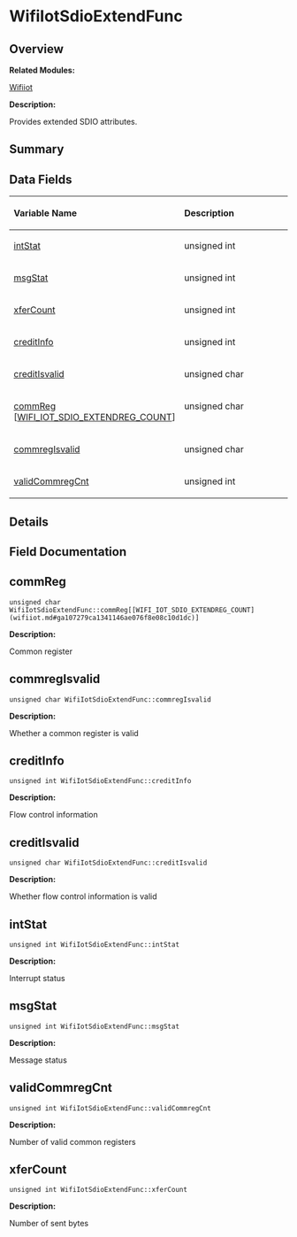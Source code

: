 # WifiIotSdioExtendFunc<a name="EN-US_TOPIC_0000001055515032"></a>

## **Overview**<a name="section274727395191904"></a>

**Related Modules:**

[Wifiiot](wifiiot.md)

**Description:**

Provides extended SDIO attributes. 

## **Summary**<a name="section116004585191904"></a>

## Data Fields<a name="pub-attribs"></a>

<a name="table1830019020191904"></a>
<table><thead align="left"><tr id="row1309439041191904"><th class="cellrowborder" valign="top" width="50%" id="mcps1.1.3.1.1"><p id="p2016725119191904"><a name="p2016725119191904"></a><a name="p2016725119191904"></a>Variable Name</p>
</th>
<th class="cellrowborder" valign="top" width="50%" id="mcps1.1.3.1.2"><p id="p1362917817191904"><a name="p1362917817191904"></a><a name="p1362917817191904"></a>Description</p>
</th>
</tr>
</thead>
<tbody><tr id="row1019394268191904"><td class="cellrowborder" valign="top" width="50%" headers="mcps1.1.3.1.1 "><p id="p672457201191904"><a name="p672457201191904"></a><a name="p672457201191904"></a><a href="wifiiotsdioextendfunc.md#afd63ae0f8a7750d37d7e779571669269">intStat</a></p>
</td>
<td class="cellrowborder" valign="top" width="50%" headers="mcps1.1.3.1.2 "><p id="p1405069029191904"><a name="p1405069029191904"></a><a name="p1405069029191904"></a>unsigned int </p>
</td>
</tr>
<tr id="row281084683191904"><td class="cellrowborder" valign="top" width="50%" headers="mcps1.1.3.1.1 "><p id="p1009864397191904"><a name="p1009864397191904"></a><a name="p1009864397191904"></a><a href="wifiiotsdioextendfunc.md#ac46b304575a5e3b52c2c7bf7dcae6096">msgStat</a></p>
</td>
<td class="cellrowborder" valign="top" width="50%" headers="mcps1.1.3.1.2 "><p id="p2111790479191904"><a name="p2111790479191904"></a><a name="p2111790479191904"></a>unsigned int </p>
</td>
</tr>
<tr id="row1776545860191904"><td class="cellrowborder" valign="top" width="50%" headers="mcps1.1.3.1.1 "><p id="p1424742933191904"><a name="p1424742933191904"></a><a name="p1424742933191904"></a><a href="wifiiotsdioextendfunc.md#aacbdaf8349b7ea26317e33ff26c543aa">xferCount</a></p>
</td>
<td class="cellrowborder" valign="top" width="50%" headers="mcps1.1.3.1.2 "><p id="p2000177362191904"><a name="p2000177362191904"></a><a name="p2000177362191904"></a>unsigned int </p>
</td>
</tr>
<tr id="row1020176043191904"><td class="cellrowborder" valign="top" width="50%" headers="mcps1.1.3.1.1 "><p id="p1019826466191904"><a name="p1019826466191904"></a><a name="p1019826466191904"></a><a href="wifiiotsdioextendfunc.md#aad8f1e7b3eefdf12f63352905f5f6090">creditInfo</a></p>
</td>
<td class="cellrowborder" valign="top" width="50%" headers="mcps1.1.3.1.2 "><p id="p792637510191904"><a name="p792637510191904"></a><a name="p792637510191904"></a>unsigned int </p>
</td>
</tr>
<tr id="row1995541786191904"><td class="cellrowborder" valign="top" width="50%" headers="mcps1.1.3.1.1 "><p id="p810807386191904"><a name="p810807386191904"></a><a name="p810807386191904"></a><a href="wifiiotsdioextendfunc.md#aaacf6f0c1016ebfa566624c5a6980a0a">creditIsvalid</a></p>
</td>
<td class="cellrowborder" valign="top" width="50%" headers="mcps1.1.3.1.2 "><p id="p469123766191904"><a name="p469123766191904"></a><a name="p469123766191904"></a>unsigned char </p>
</td>
</tr>
<tr id="row2136600909191904"><td class="cellrowborder" valign="top" width="50%" headers="mcps1.1.3.1.1 "><p id="p666931619191904"><a name="p666931619191904"></a><a name="p666931619191904"></a><a href="wifiiotsdioextendfunc.md#aca98cb4724bc5c4532c3079925540457">commReg</a> [<a href="wifiiot.md#ga107279ca1341146ae076f8e08c10d1dc">WIFI_IOT_SDIO_EXTENDREG_COUNT</a>]</p>
</td>
<td class="cellrowborder" valign="top" width="50%" headers="mcps1.1.3.1.2 "><p id="p1343963673191904"><a name="p1343963673191904"></a><a name="p1343963673191904"></a>unsigned char </p>
</td>
</tr>
<tr id="row546981005191904"><td class="cellrowborder" valign="top" width="50%" headers="mcps1.1.3.1.1 "><p id="p1647120189191904"><a name="p1647120189191904"></a><a name="p1647120189191904"></a><a href="wifiiotsdioextendfunc.md#a93d62059c7b2445652dc088e5498a963">commregIsvalid</a></p>
</td>
<td class="cellrowborder" valign="top" width="50%" headers="mcps1.1.3.1.2 "><p id="p1474794973191904"><a name="p1474794973191904"></a><a name="p1474794973191904"></a>unsigned char </p>
</td>
</tr>
<tr id="row1099642237191904"><td class="cellrowborder" valign="top" width="50%" headers="mcps1.1.3.1.1 "><p id="p1047128792191904"><a name="p1047128792191904"></a><a name="p1047128792191904"></a><a href="wifiiotsdioextendfunc.md#a0d3093b13d9a8aebb6e13beab78952f7">validCommregCnt</a></p>
</td>
<td class="cellrowborder" valign="top" width="50%" headers="mcps1.1.3.1.2 "><p id="p1984706990191904"><a name="p1984706990191904"></a><a name="p1984706990191904"></a>unsigned int </p>
</td>
</tr>
</tbody>
</table>

## **Details**<a name="section693256660191904"></a>

## **Field Documentation**<a name="section1878063146191904"></a>

## commReg<a name="aca98cb4724bc5c4532c3079925540457"></a>

```
unsigned char WifiIotSdioExtendFunc::commReg[[WIFI_IOT_SDIO_EXTENDREG_COUNT](wifiiot.md#ga107279ca1341146ae076f8e08c10d1dc)]
```

 **Description:**

Common register 

## commregIsvalid<a name="a93d62059c7b2445652dc088e5498a963"></a>

```
unsigned char WifiIotSdioExtendFunc::commregIsvalid
```

 **Description:**

Whether a common register is valid 

## creditInfo<a name="aad8f1e7b3eefdf12f63352905f5f6090"></a>

```
unsigned int WifiIotSdioExtendFunc::creditInfo
```

 **Description:**

Flow control information 

## creditIsvalid<a name="aaacf6f0c1016ebfa566624c5a6980a0a"></a>

```
unsigned char WifiIotSdioExtendFunc::creditIsvalid
```

 **Description:**

Whether flow control information is valid 

## intStat<a name="afd63ae0f8a7750d37d7e779571669269"></a>

```
unsigned int WifiIotSdioExtendFunc::intStat
```

 **Description:**

Interrupt status 

## msgStat<a name="ac46b304575a5e3b52c2c7bf7dcae6096"></a>

```
unsigned int WifiIotSdioExtendFunc::msgStat
```

 **Description:**

Message status 

## validCommregCnt<a name="a0d3093b13d9a8aebb6e13beab78952f7"></a>

```
unsigned int WifiIotSdioExtendFunc::validCommregCnt
```

 **Description:**

Number of valid common registers 

## xferCount<a name="aacbdaf8349b7ea26317e33ff26c543aa"></a>

```
unsigned int WifiIotSdioExtendFunc::xferCount
```

 **Description:**

Number of sent bytes 

